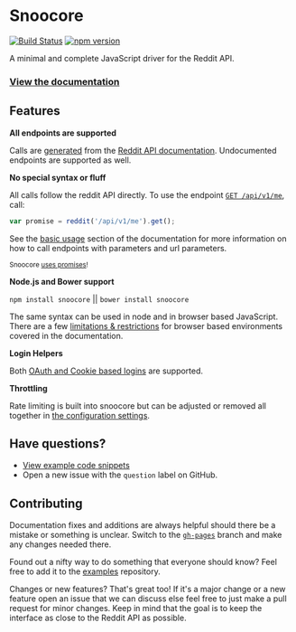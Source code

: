 # Snoocore

[![Build Status](https://travis-ci.org/trevorsenior/snoocore.svg?branch=master)](https://travis-ci.org/trevorsenior/snoocore)
[![npm version](https://badge.fury.io/js/snoocore.svg)](http://badge.fury.io/js/snoocore)

A minimal and complete JavaScript driver for the Reddit API.

### [View the documentation](http://trevorsenior.github.io/snoocore)

## Features

**All endpoints are supported**

Calls are [generated](https://github.com/trevorsenior/snooform) from the [Reddit API documentation](http://www.reddit.com/dev/api). Undocumented endpoints are supported as well.

**No special syntax or fluff**

All calls follow the reddit API directly. To use the endpoint [`GET /api/v1/me`](http://www.reddit.com/dev/api#GET_api_v1_me), call:

```javascript
var promise = reddit('/api/v1/me').get();
```

See the [basic usage](http://trevorsenior.github.io/snoocore/basicUsage.html) section of the documentation for more information on how to call endpoints with parameters and url parameters.

<sub>Snoocore [uses promises](http://tsenior.com/snoocore/promises.html)!</sub>

**Node.js and Bower support**

`npm install snoocore` || `bower install snoocore`

The same syntax can be used in node and in browser based JavaScript. There are a few [limitations & restrictions](http://trevorsenior.github.io/snoocore/node-vs-browser.html) for browser based environments covered in the documentation.

**Login Helpers**

Both [OAuth and Cookie based logins](http://trevorsenior.github.io/snoocore/login.html) are supported.

**Throttling**

Rate limiting is built into snoocore but can be adjusted or removed all together in [the configuration settings](http://trevorsenior.github.io/snoocore/config.html).

## Have questions?

 - [View example code snippets](https://github.com/trevorsenior/snoocore-examples/tree/master)
 - Open a new issue with the `question` label on GitHub.

## Contributing

Documentation fixes and additions are always helpful should there be a mistake or something is unclear. Switch to the [`gh-pages`](https://github.com/trevorsenior/snoocore/tree/gh-pages) branch and make any changes needed there.

Found out a nifty way to do something that everyone should know? Feel free to add it to the [examples](https://github.com/trevorsenior/snoocore-examples/tree/master) repository.

Changes or new features? That's great too! If it's a major change or a new feature open an issue that we can discuss else feel free to just make a pull request for minor changes. Keep in mind that the goal is to keep the interface as close to the Reddit API as possible.
